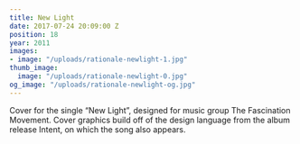```yaml
---
title: New Light
date: 2017-07-24 20:09:00 Z
position: 18
year: 2011
images:
- image: "/uploads/rationale-newlight-1.jpg"
thumb_image:
  image: "/uploads/rationale-newlight-0.jpg"
og_image: "/uploads/rationale-newlight-og.jpg"
---
```


Cover for the single “New Light”, designed for music group The Fascination Movement. Cover graphics build off of the design language from the album release Intent, on which the song also appears.